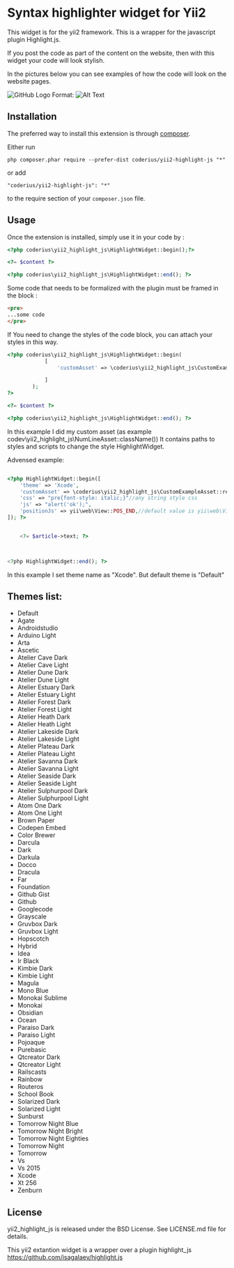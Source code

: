 Syntax highlighter widget for Yii2
==================================
This widget is for the yii2 framework. This is a wrapper for the javascript plugin Highlight.js.

If you post the code as part of the content on the website, then with this widget your code will look stylish.

In the pictures below you can see examples of how the code will look on the website pages.

![GitHub Logo](/images/logo.png)
Format: ![Alt Text](url)

Installation
------------

The preferred way to install this extension is through [composer](http://getcomposer.org/download/).

Either run

```
php composer.phar require --prefer-dist coderius/yii2-highlight-js "*"
```

or add

```
"coderius/yii2-highlight-js": "*"
```

to the require section of your `composer.json` file.


Usage
-----

Once the extension is installed, simply use it in your code by  :

```php
<?php coderius\yii2_highlight_js\HighlightWidget::begin();?>

<?= $content ?>

<?php coderius\yii2_highlight_js\HighlightWidget::end(); ?>
```


Some code that needs to be formalized with the plugin must be framed in the block :

```html
<pre>
...some code
</pre>
```


If You need to change the styles of the code block, you can attach your styles in this way.

```php
<?php coderius\yii2_highlight_js\HighlightWidget::begin(
            [
                'customAsset' => \coderius\yii2_highlight_js\CustomExampleAsset::register($this),

            ]
        ); 
?>

<?= $content ?>

<?php coderius\yii2_highlight_js\HighlightWidget::end(); ?>
```

In this example I did my custom asset (as example codev\yii2_highlight_js\NumLineAsset::className())
It contains paths to styles and scripts to change the style HighlightWidget.


Advensed example:

```php

<?php HighlightWidget::begin([
    'theme' => 'Xcode',
    'customAsset' => \coderius\yii2_highlight_js\CustomExampleAsset::register($this),
    'css' => "pre{font-style: italic;}"//any string style css 
    'js' => "alert('ok');",
    'positionJs' => yii\web\View::POS_END,//default value is yii\web\View::POS_READY
]); ?>


    <?= $article->text; ?>


           
<?php HighlightWidget::end(); ?>

```
In this example I set theme name as "Xcode". But default theme is "Default"


Themes list:
------------
* Default
* Agate
* Androidstudio
* Arduino Light
* Arta
* Ascetic
* Atelier Cave Dark
* Atelier Cave Light
* Atelier Dune Dark
* Atelier Dune Light
* Atelier Estuary Dark
* Atelier Estuary Light
* Atelier Forest Dark
* Atelier Forest Light
* Atelier Heath Dark
* Atelier Heath Light
* Atelier Lakeside Dark
* Atelier Lakeside Light
* Atelier Plateau Dark
* Atelier Plateau Light
* Atelier Savanna Dark
* Atelier Savanna Light
* Atelier Seaside Dark
* Atelier Seaside Light
* Atelier Sulphurpool Dark
* Atelier Sulphurpool Light
* Atom One Dark
* Atom One Light
* Brown Paper
* Codepen Embed
* Color Brewer
* Darcula
* Dark
* Darkula
* Docco
* Dracula
* Far
* Foundation
* Github Gist
* Github
* Googlecode
* Grayscale
* Gruvbox Dark
* Gruvbox Light
* Hopscotch
* Hybrid
* Idea
* Ir Black
* Kimbie Dark
* Kimbie Light
* Magula
* Mono Blue
* Monokai Sublime
* Monokai
* Obsidian
* Ocean
* Paraiso Dark
* Paraiso Light
* Pojoaque
* Purebasic
* Qtcreator Dark
* Qtcreator Light
* Railscasts
* Rainbow
* Routeros
* School Book
* Solarized Dark
* Solarized Light
* Sunburst
* Tomorrow Night Blue
* Tomorrow Night Bright
* Tomorrow Night Eighties
* Tomorrow Night
* Tomorrow
* Vs
* Vs 2015
* Xcode
* Xt 256
* Zenburn



License
-------
yii2_highlight_js is released under the BSD License. See LICENSE.md file for details.

This yii2 extantion widget is a wrapper over a plugin highlight_js https://github.com/isagalaev/highlight.js